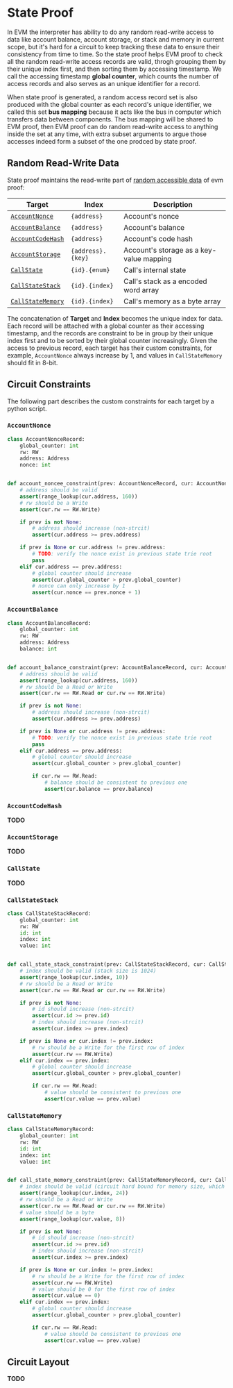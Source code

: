 # State Proof

In EVM the interpreter has ability to do any random read-write access to data like account balance, account storage, or stack and memory in current scope, but it's hard for a circuit to keep tracking these data to ensure their consistency from time to time. So the state proof helps EVM proof to check all the random read-write access records are valid, throgh grouping them by their unique index first, and then sorting them by accessing timestamp. We call the accessing timestamp **global counter**, which counts the number of access records and also serves as an unique identifier for a record.

When state proof is generated, a random access record set is also produced with the global counter as each record's unique identifier, we called this set **bus mapping** because it acts like the bus in computer which transfers data between components. The bus mapping will be shared to EVM proof, then EVM proof can do random read-write access to anything inside the set at any time, with extra subset arguments to argue those accesses indeed form a subset of the one prodced by state proof.

## Random Read-Write Data

State proof maintains the read-write part of [random accessible data](./evm-proof.md#Random-Accessible-Data) of evm proof:

| Target                                | Index             | Description                              |
| ------------------------------------- | ----------------- | ---------------------------------------- |
| [`AccountNonce`](#AccountNonce)       | `{address}`       | Account's nonce                          |
| [`AccountBalance`](#AccountBalance)   | `{address}`       | Account's balance                        |
| [`AccountCodeHash`](#AccountCodeHash) | `{address}`       | Account's code hash                      |
| [`AccountStorage`](#AccountStorage)   | `{address}.{key}` | Account's storage as a key-value mapping |
| [`CallState`](#CallState)             | `{id}.{enum}`     | Call's internal state                    |
| [`CallStateStack`](#CallStateStack)   | `{id}.{index}`    | Call's stack as a encoded word array     |
| [`CallStateMemory`](#CallStateMemory) | `{id}.{index}`    | Call's memory as a byte array            |

The concatenation of **Target** and **Index** becomes the unique index for data. Each record will be attached with a global counter as their accessing timestamp, and the records are constraint to be in group by their unique index first and to be sorted by their global counter increasingly. Given the access to previous record, each target has their custom constraints, for example, `AccountNonce` always increase by 1, and values in `CallStateMemory` should fit in 8-bit.

## Circuit Constraints

The following part describes the custom constraints for each target by a python script.

### `AccountNonce`

```python
class AccountNonceRecord:
    global_counter: int
    rw: RW
    address: Address
    nonce: int


def account_noncee_constraint(prev: AccountNonceRecord, cur: AccountNonceRecord):
    # address should be valid
    assert(range_lookup(cur.address, 160))
    # rw should be a Write
    assert(cur.rw == RW.Write)

    if prev is not None:
        # address should increase (non-strcit)
        assert(cur.address >= prev.address)

    if prev is None or cur.address != prev.address:
        # TODO: verify the nonce exist in previous state trie root
        pass
    elif cur.address == prev.address:
        # global counter should increase
        assert(cur.global_counter > prev.global_counter)
        # nonce can only increase by 1
        assert(cur.nonce == prev.nonce + 1)
```

### `AccountBalance`

```python
class AccountBalanceRecord:
    global_counter: int
    rw: RW
    address: Address
    balance: int


def account_balance_constraint(prev: AccountBalanceRecord, cur: AccountBalanceRecord):
    # address should be valid
    assert(range_lookup(cur.address, 160))
    # rw should be a Read or Write
    assert(cur.rw == RW.Read or cur.rw == RW.Write)

    if prev is not None:
        # address should increase (non-strcit)
        assert(cur.address >= prev.address)

    if prev is None or cur.address != prev.address:
        # TODO: verify the nonce exist in previous state trie root
        pass
    elif cur.address == prev.address:
        # global counter should increase
        assert(cur.global_counter > prev.global_counter)

        if cur.rw == RW.Read:
            # balance should be consistent to previous one
            assert(cur.balance == prev.balance)
```

### `AccountCodeHash`

**TODO**

### `AccountStorage`

**TODO**

### `CallState`

**TODO**

### `CallStateStack`

```python
class CallStateStackRecord:
    global_counter: int
    rw: RW
    id: int
    index: int
    value: int


def call_state_stack_constraint(prev: CallStateStackRecord, cur: CallStateStackRecord):
    # index should be valid (stack size is 1024)
    assert(range_lookup(cur.index, 10))
    # rw should be a Read or Write
    assert(cur.rw == RW.Read or cur.rw == RW.Write)

    if prev is not None:
        # id should increase (non-strcit)
        assert(cur.id >= prev.id)
        # index should increase (non-strcit)
        assert(cur.index >= prev.index)

    if prev is None or cur.index != prev.index:
        # rw should be a Write for the first row of index
        assert(cur.rw == RW.Write)
    elif cur.index == prev.index:
        # global counter should increase
        assert(cur.global_counter > prev.global_counter)

        if cur.rw == RW.Read:
            # value should be consistent to previous one
            assert(cur.value == prev.value)
```

### `CallStateMemory`

```python
class CallStateMemoryRecord:
    global_counter: int
    rw: RW
    id: int
    index: int
    value: int


def call_state_memory_constraint(prev: CallStateMemoryRecord, cur: CallStateMemoryRecord):
    # index should be valid (circuit hard bound for memory size, which leads to gas cost 538,443,776)
    assert(range_lookup(cur.index, 24))
    # rw should be a Read or Write
    assert(cur.rw == RW.Read or cur.rw == RW.Write)
    # value should be a byte
    assert(range_lookup(cur.value, 8))

    if prev is not None:
        # id should increase (non-strcit)
        assert(cur.id >= prev.id)
        # index should increase (non-strcit)
        assert(cur.index >= prev.index)

    if prev is None or cur.index != prev.index:
        # rw should be a Write for the first row of index
        assert(cur.rw == RW.Write)
        # value should be 0 for the first row of index
        assert(cur.value == 0)
    elif cur.index == prev.index:
        # global counter should increase
        assert(cur.global_counter > prev.global_counter)

        if cur.rw == RW.Read:
            # value should be consistent to previous one
            assert(cur.value == prev.value)
```

## Circuit Layout

**TODO**
